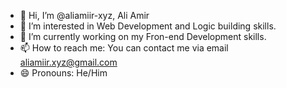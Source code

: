 - 👋 Hi, I’m @aliamiir-xyz, Ali Amir
- 👀 I’m interested in Web Development and Logic building skills.
- 🌱 I’m currently working on my Fron-end Development skills.
- 📫 How to reach me: You can contact me via email aliamiir.xyz@gmail.com
- 😄 Pronouns: He/Him

<!---
aliamiir-xyz/aliamiir-xyz is a ✨ special ✨ repository because its `README.md` (this file) appears on your GitHub profile.
You can click the Preview link to take a look at your changes.
--->
